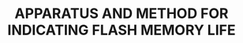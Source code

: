 ---
layout: publication-single
title: APPARATUS AND METHOD FOR INDICATING FLASH MEMORY LIFE
name: US Patent #9,513,821
first-author: 차재혁
co-authors: 원유집, 강수용, 최종무, 윤성로, 정호영, 이태화
during: 2016.12.06
location: 미국
impactfactor: 
doi: 
note: 
categories: 
 - Flash Memory and Non-Volatile RAM
tag: 
 - Patents
---